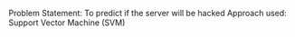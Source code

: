 Problem Statement: To predict if the server will be hacked
Approach used: Support Vector Machine (SVM)
